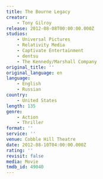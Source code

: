 ```yaml
---
title: The Bourne Legacy
creator:
    - Tony Gilroy
release: 2012-08-08T00:00:00.000Z
studios:
    - Universal Pictures
    - Relativity Media
    - Captivate Entertainment
    - dentsu
    - The Kennedy/Marshall Company
original_title: ''
original_language: en
language:
    - English
    - Russian
country:
    - United States
length: 135
genre:
    - Action
    - Thriller
format: ''
service: ''
venue: Cobble Hill Theatre
date: 2012-08-10T04:00:00.000Z
rating: ''
revisit: false
media: Movie
tmdb_id: 49040
---
```



